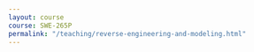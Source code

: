 ```yaml
---
layout: course
course: SWE-265P
permalink: "/teaching/reverse-engineering-and-modeling.html"
---
```


